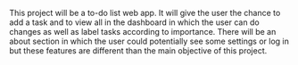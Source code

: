 This project will be a to-do list web app. It will give the user the chance to add a task and to view all in the dashboard in which the user can do changes as well as label tasks according to importance. 
There will be an about section in which the user could potentially see some settings or log in but these features are different than the main objective of this project.
